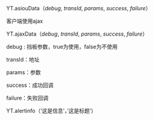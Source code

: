YT.asiouData（*debug*, *transId*, *params*, *success*, *failure*）

客户端使用ajax

YT.ajaxData（*debug*, *transId*, *params*, *success*, *failure*）

debug : 挡板参数，true为使用，false为不使用

transId：地址

params：参数

success：成功回调

failure：失败回调





YT.alertinfo（‘这是信息’，’这是标题‘）
